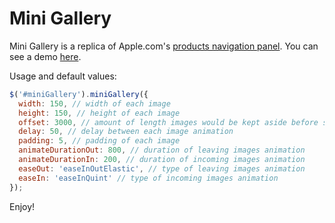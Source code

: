 # Mini Gallery

Mini Gallery is a replica of Apple.com's [products navigation panel](http://www.apple.com/mac/). You can see a demo [here](http://phatograph.github.com/minigallery/).

Usage and default values:

```javascript
$('#miniGallery').miniGallery({
  width: 150, // width of each image
  height: 150, // height of each image
  offset: 3000, // amount of length images would be kept aside before sliding in
  delay: 50, // delay between each image animation
  padding: 5, // padding of each image
  animateDurationOut: 800, // duration of leaving images animation
  animateDurationIn: 200, // duration of incoming images animation
  easeOut: 'easeInOutElastic', // type of leaving images animation
  easeIn: 'easeInQuint' // type of incoming images animation
});
```

Enjoy!
